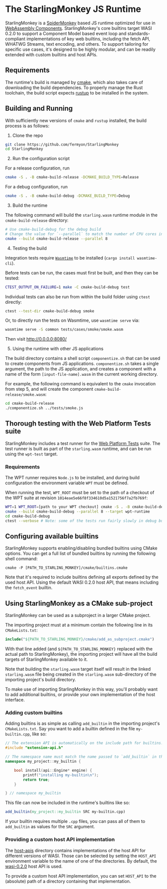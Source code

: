 # The StarlingMonkey JS Runtime

StarlingMonkey is a [SpiderMonkey](https://spidermonkey.dev/) based JS runtime optimized for use in [WebAssembly Components](https://component-model.bytecodealliance.org/).
StarlingMonkey's core builtins target WASI 0.2.0 to support a Component Model based event loop and standards-compliant implementations of key web builtins, including the fetch API, WHATWG Streams, text encoding, and others. To support tailoring for specific use cases, it's designed to be highly modular, and can be readily extended with custom builtins and host APIs.

## Requirements

The runtime's build is managed by [cmake](https://cmake.org/), which also takes care of downloading the build dependencies.
To properly manage the Rust toolchain, the build script expects [rustup](https://rustup.rs/) to be installed in the system.

## Building and Running

With sufficiently new versions of `cmake` and `rustup` installed, the build process is as follows:

1. Clone the repo

```bash
git clone https://github.com/fermyon/StarlingMonkey
cd StarlingMonkey
```

2. Run the configuration script

For a release configuration, run
```bash
cmake -S . -B cmake-build-release -DCMAKE_BUILD_TYPE=Release
```

For a debug configuration, run
```bash
cmake -S . -B cmake-build-debug -DCMAKE_BUILD_TYPE=Debug
```

3. Build the runtime

The following command will build the `starling.wasm` runtime module in the `cmake-build-release` directory:
```bash
# Use cmake-build-debug for the debug build
# Change the value for `--parallel` to match the number of CPU cores in your system
cmake --build cmake-build-release --parallel 8
```

4. Testing the build 

Integration tests require [`Wasmtime`](https://wasmtime.dev/) to be installed (`cargo install wasmtime-cli`).

Before tests can be run, the cases must first be built, and then they can be tested:

```bash
CTEST_OUTPUT_ON_FAILURE=1 make -C cmake-build-debug test
```

Individual tests can also be run from within the build folder using `ctest` directly:

```bash
ctest --test-dir cmake-build-debug smoke
```

Or, to directly run the tests on Wasmtime, use `wasmtime serve` via:

```bash
wasmtime serve -S common tests/cases/smoke/smoke.wasm
```

Then visit http://0.0.0.0:8080/

5. Using the runtime with other JS applications

The build directory contains a shell script `componentize.sh` that can be used to create components from JS applications. `componentize.sh` takes a single argument, the path to the JS application, and creates a component with a name of the form `[input-file-name].wasm` in the current working directory.

For example, the following command is equivalent to the `cmake` invocation from step 5, and will create the component `cmake-build-release/smoke.wasm`:

```bash
cd cmake-build-release
./componentize.sh ../tests/smoke.js
```


## Thorough testing with the Web Platform Tests suite

StarlingMonkey includes a test runner for the [Web Platform Tests](https://web-platform-tests.org/) suite. The test runner is built as part of the `starling.wasm` runtime, and can be run using the `wpt-test` target.

### Requirements

The WPT runner requires `Node.js` to be installed, and during build configuration the environment variable `WPT` must be defined.

When running the test, `WPT_ROOT` must be set to the path of a checkout of the WPT suite at revision `1014eae5e66f8f334610d5a1521756f7a2fb769f`:

```bash
WPT=1 WPT_ROOT=[path to your WPT checkout] cmake -S . -B cmake-build-debug -DCMAKE_BUILD_TYPE=Debug
cmake --build cmake-build-debug --parallel 8 --target wpt-runtime
cd cmake-build-debug
ctest --verbose # Note: some of the tests run fairly slowly in debug builds, so be patient
```

## Configuring available builtins
StarlingMonkey supports enabling/disabling bundled builtins using CMake options. You can get a full list of bundled builtins by running the following shell command:
```shell
cmake -P [PATH_TO_STARLING_MONKEY]/cmake/builtins.cmake
```

Note that it's required to include builtins defining all exports defined by the used host API. Using the default WASI 0.2.0 host API, that means including the `fetch_event` builtin.


## Using StarlingMonkey as a CMake sub-project

StarlingMonkey can be used as a subproject in a larger CMake project.

The importing project must at a minimum contain the following line in its `CMakeLists.txt`:

```cmake
include("${PATH_TO_STARLING_MONKEY}/cmake/add_as_subproject.cmake")
```

With that line added (and `${PATH_TO_STARLING_MONKEY}` replaced with the actual path to StarlingMonkey), the importing project will have all the build targets of StarlingMonkey available to it.

Note that building the `starling.wasm` target itself will result in the linked `starling.wasm` file being created in the `starling.wasm` sub-directory of the importing project's build directory.

To make use of importing StarlingMonkey in this way, you'll probably want to add additional builtins, or provide your own implementation of the host interface.

### Adding custom builtins

Adding builtins is as simple as calling `add_builtin` in the importing project's `CMakeLists.txt`. Say you want to add a builtin defined in the file `my-builtin.cpp`, like so:

```cpp
// The extension API is automatically on the include path for builtins.
#include "extension-api.h"

// The namespace name must match the name passed to `add_builtin` in the CMakeLists.txt
namespace my_project::my_builtin {

    bool install(api::Engine* engine) {
        printf("installing my-builtin\n");
        return true;
    }

} // namespace my_builtin
```

This file can now be included in the runtime's builtins like so:
```cmake
add_builtin(my_project::my_builtin SRC my-builtin.cpp)
```

If your builtin requires multiple `.cpp` files, you can pass all of them to `add_builtin` as values for the `SRC` argument.


### Providing a custom host API implementation

The [host-apis](host-apis) directory contains implementations of the host API for different versions of WASI. Those can be selected by setting the `HOST_API` environment variable to the name of one of the directories. By default, the [wasi-0.2.0](host-apis/wasi-0.2.0) host API is used.

To provide a custom host API implementation, you can set `HOST_API` to the (absolute) path of a directory containing that implementation.
